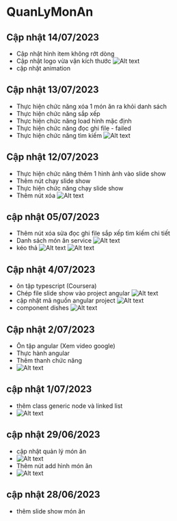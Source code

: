 # QuanLyMonAn

## Cập nhật 14/07/2023

- Cập nhật hình item không rớt dòng
- Cập nhật logo vừa vặn kích thước
![Alt text](./src/assets/images/capnhatlogo.png)
- cập nhật animation

## Cập nhật 13/07/2023

- Thực hiện chức năng xóa 1 món ăn ra khỏi danh sách
- Thực hiện chức năng sắp xếp
- Thực hiện chức năng load hình mặc định
- Thực hiện chức năng đọc ghi file - failed
- Thực hiện chức năng tìm kiếm
![Alt text](./src/assets/images/chucnangsapxep.png)

## Cập nhật 12/07/2023

- Thực hiện chức năng thêm 1 hình ảnh vào slide show
- Thêm nút chạy slide show
- Thực hiện chức năng chạy slide show
- Thêm nút xóa
![Alt text](./src/assets/images/chucnangaddslideshow.png)

## cập nhật 05/07/2023

- Thêm nút xóa sửa đọc ghi file sắp xếp tìm kiếm chi tiết
- Danh sách món ăn service
![Alt text](./src/assets/images/danhsachmonanservice.png)
- kéo thả
![Alt text](./src/assets/images/keotha-1.png)
![Alt text](./src/assets/images/keotha-2.png)

## Cập nhật 4/07/2023

- ôn tập typescript (Coursera)
- Chép file slide show vào project angular
![Alt text](./src/assets/images/createnewangularproject.png)
- cập nhật mã nguồn angular project
![Alt text](./src/assets/images/dishes-route.png)
- component dishes
![Alt text](./src/assets/images/dishes-route-2.png)

## Cập nhật 2/07/2023

- Ôn tập angular (Xem video google)
- Thực hành angular
- Thêm thanh chức năng
- ![Alt text](./src/assets/images/image-3.png)

## cập nhật 1/07/2023

- thêm class generic node và linked list
- ![Alt text](./src/assets/images/image.png)

## cập nhật 29/06/2023

- cập nhật quản lý món ăn
- ![Alt text](./src/assets/images/image-2.png)
- Thêm nút add hình món ăn
- ![Alt text](./src/assets/images/image-1.png)

## cập nhật 28/06/2023

- thêm slide show món ăn
